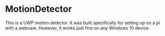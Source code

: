 # MotionDetector

This is a UWP motion detector. It was built specifically for setting up on a pi with a webcam. However, it works just fine on any Windows 10 device. 
